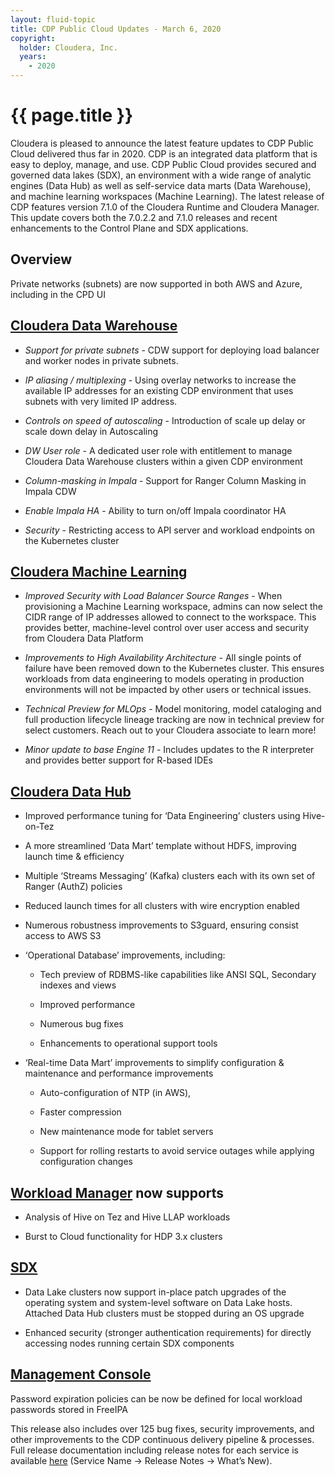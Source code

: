 ```yaml
---
layout: fluid-topic
title: CDP Public Cloud Updates - March 6, 2020
copyright:
  holder: Cloudera, Inc.
  years:
    - 2020
---
```

# {{ page.title }}

Cloudera is pleased to announce the latest feature updates to CDP Public
Cloud delivered thus far in 2020. CDP is an integrated data platform
that is easy to deploy, manage, and use. CDP Public Cloud provides
secured and governed data lakes (SDX), an environment with a wide range
of analytic engines (Data Hub) as well as self-service data marts (Data
Warehouse), and machine learning workspaces (Machine Learning). The
latest release of CDP features version 7.1.0 of the Cloudera Runtime and
Cloudera Manager.  This update covers both the 7.0.2.2 and 7.1.0
releases and recent enhancements to the Control Plane and SDX
applications.

## Overview

Private networks (subnets) are now supported in both AWS and Azure,
including in the CPD UI

## [Cloudera Data Warehouse](/data-warehouse/cloud/release-notes/topics/dw-whats-new.html)

* *Support for private subnets* - CDW support for deploying load balancer
  and worker nodes in private subnets.

* *IP aliasing / multiplexing* - Using overlay networks to increase the
  available IP addresses for an existing CDP environment that uses subnets
  with very limited IP address.

* *Controls on speed of autoscaling* - Introduction of scale up delay or
  scale down delay in Autoscaling

* *DW User role* - A dedicated user role with entitlement to manage Cloudera
  Data Warehouse clusters within a given CDP environment

* *Column-masking in Impala* - Support for Ranger Column Masking in Impala
  CDW

* *Enable Impala HA* - Ability to turn on/off Impala coordinator HA

* *Security* - Restricting access to API server and workload endpoints on
  the Kubernetes cluster

## [Cloudera Machine Learning](/machine-learning/cloud/release-notes/topics/ml-whats-new.html)

* *Improved Security with Load Balancer Source Ranges* - When provisioning a
  Machine Learning workspace, admins can now select the CIDR range of IP
  addresses allowed to connect to the workspace. This provides better,
  machine-level control over user access and security from Cloudera Data
  Platform

* *Improvements to High Availability Architecture* - All single points of
  failure have been removed down to the Kubernetes cluster. This ensures
  workloads from data engineering to models operating in production
  environments will not be impacted by other users or technical issues.

* *Technical Preview for MLOps* - Model monitoring, model cataloging and
  full production lifecycle lineage tracking are now in technical preview
  for select customers. Reach out to your Cloudera associate to learn
  more!

* *Minor update to base Engine 11* - Includes updates to the R interpreter
  and provides better support for R-based IDEs

## [Cloudera Data Hub](/data-hub/cloud/release-notes/topics/dh-whats-new.html)

* Improved performance tuning for ‘Data Engineering’ clusters using
  Hive-on-Tez

* A more streamlined ‘Data Mart’ template without HDFS, improving launch
  time & efficiency

* Multiple ‘Streams Messaging’ (Kafka) clusters each with its own set of
  Ranger (AuthZ) policies

* Reduced launch times for all clusters with wire encryption enabled

* Numerous robustness improvements to S3guard, ensuring consist access to
  AWS S3

* ‘Operational Database’ improvements, including:

  * Tech preview of RDBMS-like capabilities like ANSI SQL, Secondary indexes
    and views
  
  * Improved performance
  
  * Numerous bug fixes
  
  * Enhancements to operational support tools

* ‘Real-time Data Mart’ improvements to simplify configuration &
  maintenance and performance improvements

  * Auto-configuration of NTP (in AWS),
  
  * Faster compression
  
  * New maintenance mode for tablet servers
  
  * Support for rolling restarts to avoid service outages while applying
    configuration changes

## [Workload Manager](/workload-manager/cloud/index.html) now supports

* Analysis of Hive on Tez and Hive LLAP workloads

* Burst to Cloud functionality for HDP 3.x clusters

## [SDX](/management-console/cloud/data-lakes/topics/mc-data-lake.html)

* Data Lake clusters now support in-place patch upgrades of the operating
  system and system-level software on Data Lake hosts.  Attached Data Hub
  clusters must be stopped during an OS upgrade

* Enhanced security (stronger authentication requirements) for directly
  accessing nodes running certain SDX components

## [Management Console](/management-console/cloud/release-notes/topics/mc-whats-new.html)

Password expiration policies can be now be defined for local workload
passwords stored in FreeIPA

This release also includes over 125 bug fixes, security improvements,
and other improvements to the CDP continuous delivery pipeline &
processes.  Full release documentation including release notes for each
service is available
[here](/cdp/cloud/index.html)
(Service Name → Release Notes → What’s New).

<!--
## CDP Public Cloud ‘On Deck’

The following are CDP Public Cloud enhancements tentatively planned for
delivery in the next 60 days

Cloudera Data Warehouse

GA of CDW Azure

Upgrade support for VW and DB Catalog

Performance improvements in Hive LLAP-AWS s3 integration

Memory based AutoScaling

Cloudera Machine Learning

GA of ML Operations including model catalog and model monitoring service
(3/1/20)

GA of CML on Azure (3/31/20)

Cloudera Data Hub

Operational Database

GA of RDBMS-like capabilities like ANSI SQL, Secondary indexes and views

Streams Messaging

GA of Streams Messaging Cluster Definition (Kafka, Schema Reg, SMM)

Schemas are stored in external database

Flow Management

GA of Flow Management Cluster Definition (NiFi, NiFi Registry)

Real-time data mart

End-to-end Varchar & Date type support

Cloudera SDX

Replication manager GA of Operational Database support including new
replication configuration interface enabling replication from unsecure
clusters to secure CDP clusters as well as replication across kerberos
domains

Workload Manager

Auto-actions - trigger certain actions like kill jobs/queries or notify
based on thresholds

Chargeback capabilities

Enhanced user management

Management Console

Improved user sync from control plane into workload clusters

Ability to retrieve keytabs from the control plane
-->